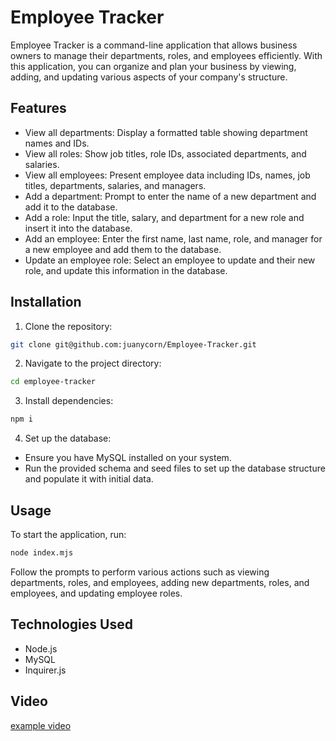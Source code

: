 # Employee Tracker

Employee Tracker is a command-line application that allows business owners to manage their departments, roles, and employees efficiently. With this application, you can organize and plan your business by viewing, adding, and updating various aspects of your company's structure.

## Features

- View all departments: Display a formatted table showing department names and IDs.
- View all roles: Show job titles, role IDs, associated departments, and salaries.
- View all employees: Present employee data including IDs, names, job titles, departments, salaries, and managers.
- Add a department: Prompt to enter the name of a new department and add it to the database.
- Add a role: Input the title, salary, and department for a new role and insert it into the database.
- Add an employee: Enter the first name, last name, role, and manager for a new employee and add them to the database.
- Update an employee role: Select an employee to update and their new role, and update this information in the database.

## Installation

1. Clone the repository:

```bash
git clone git@github.com:juanycorn/Employee-Tracker.git
```

2. Navigate to the project directory:

```bash
cd employee-tracker
```

3. Install dependencies:

```bash
npm i
```

4. Set up the database:

- Ensure you have MySQL installed on your system.
- Run the provided schema and seed files to set up the database structure and populate it with initial data.

## Usage

To start the application, run:

```bash
node index.mjs
```
Follow the prompts to perform various actions such as viewing departments, roles, and employees, adding new departments, roles, and employees, and updating employee roles.

## Technologies Used

- Node.js
- MySQL
- Inquirer.js

## Video
[example video](https://app.screencastify.com/v3/watch/zZJBJMglKtznoFySRjrF)